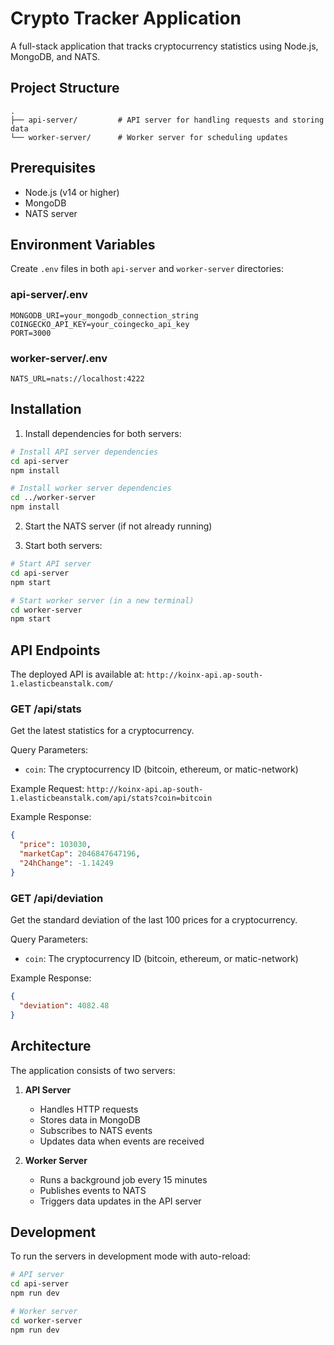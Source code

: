 # Crypto Tracker Application

A full-stack application that tracks cryptocurrency statistics using Node.js, MongoDB, and NATS.

## Project Structure

```
.
├── api-server/         # API server for handling requests and storing data
└── worker-server/      # Worker server for scheduling updates
```

## Prerequisites

- Node.js (v14 or higher)
- MongoDB
- NATS server

## Environment Variables

Create `.env` files in both `api-server` and `worker-server` directories:

### api-server/.env
```
MONGODB_URI=your_mongodb_connection_string
COINGECKO_API_KEY=your_coingecko_api_key
PORT=3000
```

### worker-server/.env
```
NATS_URL=nats://localhost:4222
```

## Installation

1. Install dependencies for both servers:

```bash
# Install API server dependencies
cd api-server
npm install

# Install worker server dependencies
cd ../worker-server
npm install
```

2. Start the NATS server (if not already running)

3. Start both servers:

```bash
# Start API server
cd api-server
npm start

# Start worker server (in a new terminal)
cd worker-server
npm start
```

## API Endpoints

The deployed API is available at: `http://koinx-api.ap-south-1.elasticbeanstalk.com/`

### GET /api/stats
Get the latest statistics for a cryptocurrency.

Query Parameters:
- `coin`: The cryptocurrency ID (bitcoin, ethereum, or matic-network)

Example Request:
`http://koinx-api.ap-south-1.elasticbeanstalk.com/api/stats?coin=bitcoin`

Example Response:
```json
{
  "price": 103030,
  "marketCap": 2046847647196,
  "24hChange": -1.14249
}
```

### GET /api/deviation
Get the standard deviation of the last 100 prices for a cryptocurrency.

Query Parameters:
- `coin`: The cryptocurrency ID (bitcoin, ethereum, or matic-network)

Example Response:
```json
{
  "deviation": 4082.48
}
```

## Architecture

The application consists of two servers:

1. **API Server**
   - Handles HTTP requests
   - Stores data in MongoDB
   - Subscribes to NATS events
   - Updates data when events are received

2. **Worker Server**
   - Runs a background job every 15 minutes
   - Publishes events to NATS
   - Triggers data updates in the API server

## Development

To run the servers in development mode with auto-reload:

```bash
# API server
cd api-server
npm run dev

# Worker server
cd worker-server
npm run dev
```
